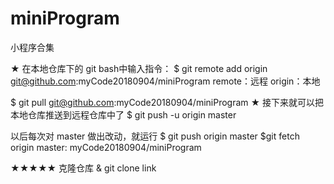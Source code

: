 # miniProgram
小程序合集

★ 在本地仓库下的 git bash中输入指令：
$ git remote add origin git@github.com:myCode20180904/miniProgram
remote：远程 origin：本地


$ git pull git@github.com:myCode20180904/miniProgram
★ 接下来就可以把本地仓库推送到远程仓库中了
$ git push -u origin master

以后每次对 master 做出改动，就运行
$ git push origin master
$git fetch origin master: myCode20180904/miniProgram

★★★★★ 克隆仓库
& git clone link